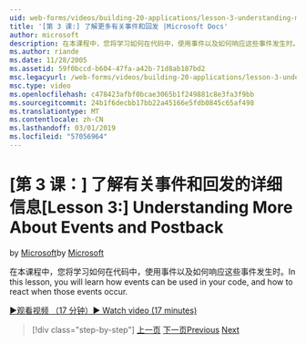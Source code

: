 ```yaml
---
uid: web-forms/videos/building-20-applications/lesson-3-understanding-more-about-events-and-postback
title: '[第 3 课:] 了解更多有关事件和回发 |Microsoft Docs'
author: microsoft
description: 在本课程中，您将学习如何在代码中，使用事件以及如何响应这些事件发生时。
ms.author: riande
ms.date: 11/28/2005
ms.assetid: 59f0bccd-b604-47fa-a42b-71d8ab187bd2
msc.legacyurl: /web-forms/videos/building-20-applications/lesson-3-understanding-more-about-events-and-postback
msc.type: video
ms.openlocfilehash: c478423afbf0bcae3065b1f249881c8e3fa3f9bb
ms.sourcegitcommit: 24b1f6decbb17bb22a45166e5fdb0845c65af498
ms.translationtype: MT
ms.contentlocale: zh-CN
ms.lasthandoff: 03/01/2019
ms.locfileid: "57056964"
---
```

<a name="lesson-3--understanding-more-about-events-and-postback"></a><span data-ttu-id="5d407-103">[第 3 课：] 了解有关事件和回发的详细信息</span><span class="sxs-lookup"><span data-stu-id="5d407-103">[Lesson 3:]  Understanding More About Events and Postback</span></span>
====================
<span data-ttu-id="5d407-104">by [Microsoft](https://github.com/microsoft)</span><span class="sxs-lookup"><span data-stu-id="5d407-104">by [Microsoft](https://github.com/microsoft)</span></span>

<span data-ttu-id="5d407-105">在本课程中，您将学习如何在代码中，使用事件以及如何响应这些事件发生时。</span><span class="sxs-lookup"><span data-stu-id="5d407-105">In this lesson, you will learn how events can be used in your code, and how to react when those events occur.</span></span>

[<span data-ttu-id="5d407-106">&#9654;观看视频 （17 分钟）</span><span class="sxs-lookup"><span data-stu-id="5d407-106">&#9654; Watch video (17 minutes)</span></span>](https://channel9.msdn.com/Blogs/ASP-NET-Site-Videos/lesson-3-understanding-more-about-events-and-postback)

> [!div class="step-by-step"]
> <span data-ttu-id="5d407-107">[上一页](lesson-2-creating-a-web-forms-user-interface.md)
> [下一页](lesson-4-understanding-web-application-state.md)</span><span class="sxs-lookup"><span data-stu-id="5d407-107">[Previous](lesson-2-creating-a-web-forms-user-interface.md)
[Next](lesson-4-understanding-web-application-state.md)</span></span>

